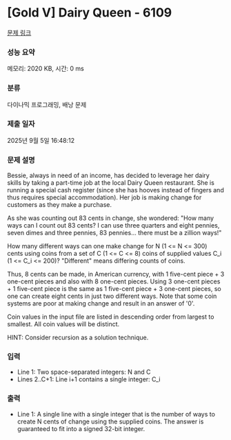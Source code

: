 # [Gold V] Dairy Queen - 6109 

[문제 링크](https://www.acmicpc.net/problem/6109) 

### 성능 요약

메모리: 2020 KB, 시간: 0 ms

### 분류

다이나믹 프로그래밍, 배낭 문제

### 제출 일자

2025년 9월 5일 16:48:12

### 문제 설명

<p>Bessie, always in need of an income, has decided to leverage her dairy skills by taking a part-time job at the local Dairy Queen restaurant. She is running a special cash register (since she has hooves instead of fingers and thus requires special accommodation). Her job is making change for customers as they make a purchase.</p>

<p>As she was counting out 83 cents in change, she wondered: "How many ways can I count out 83 cents? I can use three quarters and eight pennies, seven dimes and three pennies, 83 pennies... there must be a zillion ways!"</p>

<p>How many different ways can one make change for N (1 <= N <= 300) cents using coins from a set of C (1 <= C <= 8) coins of supplied values C_i (1 <= C_i <= 200)?  "Different" means differing counts of coins.</p>

<p>Thus, 8 cents can be made, in American currency, with 1 five-cent piece + 3 one-cent pieces and also with 8 one-cent pieces. Using 3 one-cent pieces + 1 five-cent piece is the same as 1 five-cent piece + 3 one-cent pieces, so one can create eight cents in just two different ways. Note that some coin systems are poor at making change and result in an answer of '0'.</p>

<p>Coin values in the input file are listed in descending order from largest to smallest. All coin values will be distinct.</p>

<p>HINT: Consider recursion as a solution technique.</p>

### 입력 

 <ul>
	<li>Line 1: Two space-separated integers: N and C</li>
	<li>Lines 2..C+1: Line i+1 contains a single integer: C_i</li>
</ul>

<p> </p>

### 출력 

 <ul>
	<li>Line 1: A single line with a single integer that is the number of ways to create N cents of change using the supplied coins. The answer is guaranteed to fit into a signed 32-bit integer.</li>
</ul>

<p> </p>

